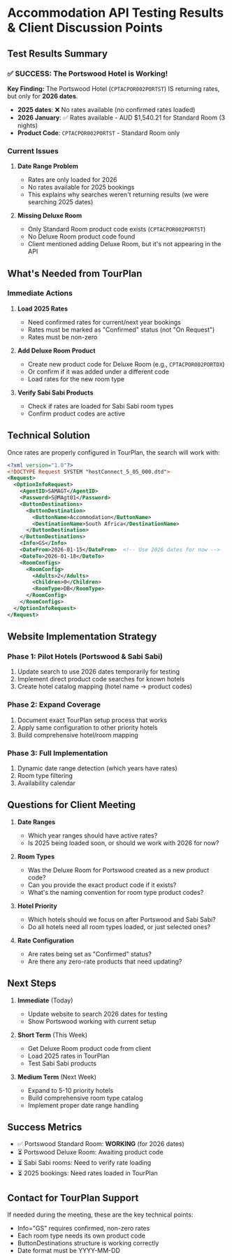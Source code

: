 # Accommodation API Testing Results & Client Discussion Points

## Test Results Summary

### ✅ SUCCESS: The Portswood Hotel is Working!

**Key Finding:** The Portswood Hotel (`CPTACPOR002PORTST`) IS returning rates, but only for **2026 dates**.

- **2025 dates**: ❌ No rates available (no confirmed rates loaded)
- **2026 January**: ✅ Rates available - AUD $1,540.21 for Standard Room (3 nights)
- **Product Code**: `CPTACPOR002PORTST` - Standard Room only

### Current Issues

1. **Date Range Problem**
   - Rates are only loaded for 2026
   - No rates available for 2025 bookings
   - This explains why searches weren't returning results (we were searching 2025 dates)

2. **Missing Deluxe Room**
   - Only Standard Room product code exists (`CPTACPOR002PORTST`)
   - No Deluxe Room product code found
   - Client mentioned adding Deluxe Room, but it's not appearing in the API

## What's Needed from TourPlan

### Immediate Actions

1. **Load 2025 Rates**
   - Need confirmed rates for current/next year bookings
   - Rates must be marked as "Confirmed" status (not "On Request")
   - Rates must be non-zero

2. **Add Deluxe Room Product**
   - Create new product code for Deluxe Room (e.g., `CPTACPOR002PORTDX`)
   - Or confirm if it was added under a different code
   - Load rates for the new room type

3. **Verify Sabi Sabi Products**
   - Check if rates are loaded for Sabi Sabi room types
   - Confirm product codes are active

## Technical Solution

Once rates are properly configured in TourPlan, the search will work with:

```xml
<?xml version="1.0"?>
<!DOCTYPE Request SYSTEM "hostConnect_5_05_000.dtd">
<Request>
  <OptionInfoRequest>
    <AgentID>SAMAGT</AgentID>
    <Password>S@MAgt01</Password>
    <ButtonDestinations>
      <ButtonDestination>
        <ButtonName>Accommodation</ButtonName>
        <DestinationName>South Africa</DestinationName>
      </ButtonDestination>
    </ButtonDestinations>
    <Info>GS</Info>
    <DateFrom>2026-01-15</DateFrom>  <!-- Use 2026 dates for now -->
    <DateTo>2026-01-18</DateTo>
    <RoomConfigs>
      <RoomConfig>
        <Adults>2</Adults>
        <Children>0</Children>
        <RoomType>DB</RoomType>
      </RoomConfig>
    </RoomConfigs>
  </OptionInfoRequest>
</Request>
```

## Website Implementation Strategy

### Phase 1: Pilot Hotels (Portswood & Sabi Sabi)
1. Update search to use 2026 dates temporarily for testing
2. Implement direct product code searches for known hotels
3. Create hotel catalog mapping (hotel name → product codes)

### Phase 2: Expand Coverage
1. Document exact TourPlan setup process that works
2. Apply same configuration to other priority hotels
3. Build comprehensive hotel/room mapping

### Phase 3: Full Implementation
1. Dynamic date range detection (which years have rates)
2. Room type filtering
3. Availability calendar

## Questions for Client Meeting

1. **Date Ranges**
   - Which year ranges should have active rates?
   - Is 2025 being loaded soon, or should we work with 2026 for now?

2. **Room Types**
   - Was the Deluxe Room for Portswood created as a new product code?
   - Can you provide the exact product code if it exists?
   - What's the naming convention for room type product codes?

3. **Hotel Priority**
   - Which hotels should we focus on after Portswood and Sabi Sabi?
   - Do all hotels need all room types loaded, or just selected ones?

4. **Rate Configuration**
   - Are rates being set as "Confirmed" status?
   - Are there any zero-rate products that need updating?

## Next Steps

1. **Immediate** (Today)
   - Update website to search 2026 dates for testing
   - Show Portswood working with current setup

2. **Short Term** (This Week)
   - Get Deluxe Room product code from client
   - Load 2025 rates in TourPlan
   - Test Sabi Sabi products

3. **Medium Term** (Next Week)
   - Expand to 5-10 priority hotels
   - Build comprehensive room type catalog
   - Implement proper date range handling

## Success Metrics

- ✅ Portswood Standard Room: **WORKING** (for 2026 dates)
- ⏳ Portswood Deluxe Room: Awaiting product code
- ⏳ Sabi Sabi rooms: Need to verify rate loading
- ⏳ 2025 bookings: Need rates loaded in TourPlan

## Contact for TourPlan Support

If needed during the meeting, these are the key technical points:
- Info="GS" requires confirmed, non-zero rates
- Each room type needs its own product code
- ButtonDestinations structure is working correctly
- Date format must be YYYY-MM-DD